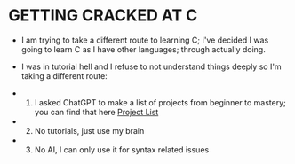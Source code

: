 # GETTING CRACKED AT C

-   I am trying to take a different route to learning C; I've decided I was going to learn C as I have other languages; through actually doing.

-   I was in tutorial hell and I refuse to not understand things deeply so I'm taking a different route:

*   1. I asked ChatGPT to make a list of projects from beginner to mastery; you can find that here [Project List](./Project%20List.md)
*   2. No tutorials, just use my brain
*   3. No AI, I can only use it for syntax related issues
